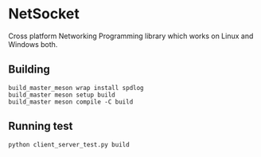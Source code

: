 # NetSocket
Cross platform Networking Programming library which works on Linux and Windows both. 

## Building
```
build_master_meson wrap install spdlog
build_master meson setup build
build_master meson compile -C build
```
## Running test
```
python client_server_test.py build
```
